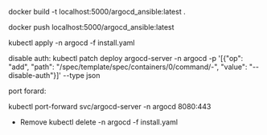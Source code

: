 docker build -t localhost:5000/argocd_ansible:latest .

docker push localhost:5000/argocd_ansible:latest

kubectl apply -n argocd -f install.yaml

disable auth: 
kubectl patch deploy argocd-server -n argocd -p '[{"op": "add", "path": "/spec/template/spec/containers/0/command/-", "value": "--disable-auth"}]' --type json

port forard:

kubectl port-forward svc/argocd-server -n argocd 8080:443



- Remove
kubectl delete -n argocd -f install.yaml